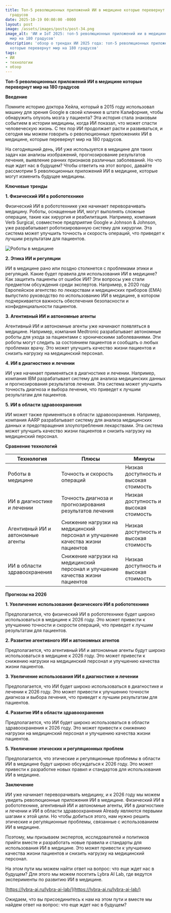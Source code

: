 ```yaml
---
title: Топ-5 революционных приложений ИИ в медицине которые перевернут мир на 180
  градусов
date: 2025-10-19 00:00:00 -0000
layout: post
image: /assets/images/posts/post-34.png
image_alt: 'ИИ и IoT 2025: топ-5 революционных приложений ии в медицине которые перевернут
  мир на 180 градусов'
description: 'обзор о трендах ИИ 2025 года: топ-5 революционных приложений ии в медицине
  которые перевернут мир на 180 градусов'
tags:
- ИИ
- технологии
- обзор
---
```

**Топ-5 революционных приложений ИИ в медицине которые перевернут мир на 180 градусов**

**Введение**

Помните историю доктора Хейла, который в 2015 году использовал машину для зрения Google в своей клинике в штате Калифорния, чтобы обнаружить опухоль мозга у пациента? Эта история стала знаковым событием в истории медицины, когда ИИ показал, что может спасти человеческую жизнь. С тех пор ИИ продолжает расти и развиваться, и сегодня мы можем говорить о революционных приложениях ИИ в медицине, которые перевернут мир на 180 градусов.

На сегодняшний день, ИИ уже используется в медицине для таких задач как анализы изображений, прогнозирование результатов лечения, выявление ранних признаков различных заболеваний. Но что еще ждет нас в будущем? Чтобы ответить на этот вопрос, давайте рассмотрим 5 революционных приложений ИИ в медицине, которые могут изменить будущее медицины.

**Ключевые тренды**

**1. Физический ИИ в робототехнике**

Физический ИИ в робототехнике уже начинает переворачивать медицину. Роботы, оснащенные ИИ, могут выполнять сложные операции, такие как хирургия и реабилитация. Например, компания Verb Surgical, совместное предприятие Google и Johnson & Johnson, уже разрабатывает роботизированную систему для хирургии. Эта система может улучшить точность и скорость операций, что приведет к лучшим результатам для пациентов.

![Роботы в медицине](https://example.com/robots-in-medicine.png)

**2. Этика ИИ и регуляции**

ИИ в медицине рано или поздно столкнется с проблемами этики и регуляций. Какие будет правила для использования ИИ в медицине? Как защитить пациенты от ошибок ИИ? Эти вопросы уже стали предметом обсуждения среди экспертов. Например, в 2020 году Европейское агентство по лекарствам и медицинских приборов (EMA) выпустило руководство по использованию ИИ в медицине, в котором подчеркивается важность обеспечения безопасности и конфиденциальности пациентов.

**3. Агентивный ИИ и автономные агенты**

Агентивный ИИ и автономные агенты уже начинают появляться в медицине. Например, компания Medtronic разрабатывает автономные роботы для ухода за пациентами с хроническими заболеваниями. Эти роботы могут следить за состоянием пациентов и сообщать о любых проблемах врачу. Это может улучшить качество жизни пациентов и снизить нагрузку на медицинский персонал.

**4. ИИ в диагностике и лечении**

ИИ уже начинает применяться в диагностике и лечении. Например, компания IBM разрабатывает систему для анализа медицинских данных и прогнозирования результатов лечения. Эта система может улучшить точность диагноза и выбора лечения, что приведет к лучшим результатам для пациентов.

**5. ИИ в области здравоохранения**

ИИ может также применяться в области здравоохранения. Например, компания AARP разрабатывает систему для анализа медицинских данных и предотвращения злоупотребления лекарствами. Эта система может улучшить качество жизни пациентов и снизить нагрузку на медицинский персонал.

**Сравнение технологий**

| Технология | Плюсы | Минусы |
| --- | --- | --- |
| Роботы в медицине | Точность и скорость операций | Низкая доступность и высокая стоимость |
| ИИ в диагностике и лечении | Точность диагноза и прогнозирования результатов лечения | Низкая доступность и высокая стоимость |
| Агентивный ИИ и автономные агенты | Снижение нагрузки на медицинский персонал и улучшение качества жизни пациентов | Низкая доступность и высокая стоимость |
| ИИ в области здравоохранения | Снижение нагрузки на медицинский персонал и улучшение качества жизни пациентов | Низкая доступность и высокая стоимость |

**Прогнозы на 2026**

**1. Увеличение использования физического ИИ в робототехнике**

Предполагается, что физический ИИ в робототехнике будет широко использоваться в медицине к 2026 году. Это может привести к улучшению точности и скорости операций, что приведет к лучшим результатам для пациентов.

**2. Развитие агентивного ИИ и автономных агентов**

Предполагается, что агентивный ИИ и автономные агенты будут широко использоваться в медицине к 2026 году. Это может привести к снижению нагрузки на медицинский персонал и улучшению качества жизни пациентов.

**3. Увеличение использования ИИ в диагностике и лечении**

Предполагается, что ИИ будет широко использоваться в диагностике и лечении к 2026 году. Это может привести к улучшению точности диагноза и выбора лечения, что приведет к лучшим результатам для пациентов.

**4. Развитие ИИ в области здравоохранения**

Предполагается, что ИИ будет широко использоваться в области здравоохранения к 2026 году. Это может привести к снижению нагрузки на медицинский персонал и улучшению качества жизни пациентов.

**5. Увеличение этических и регуляционных проблем**

Предполагается, что этические и регуляционные проблемы в области ИИ в медицине будут широко обсуждаться к 2026 году. Это может привести к разработке новых правил и стандартов для использования ИИ в медицине.

**Заключение**

ИИ уже начинает переворачивать медицину, и к 2026 году мы можем увидеть революционные приложения ИИ в медицине. Физический ИИ в робототехнике, агентивный ИИ и автономные агенты, ИИ в диагностике и лечении и ИИ в области здравоохранения Already являются первыми шагами к этой цели. Но чтобы добиться этого, нам нужно решить этические и регуляционные проблемы, связанные с использованием ИИ в медицине.

Поэтому, мы призываем экспертов, исследователей и политиков прийти вместе и разработать новые правила и стандарты для использования ИИ в медицине. Это может привести к улучшению качества жизни пациентов и снизить нагрузку на медицинский персонал.

На этом пути мы можем найти ответ на вопрос: что еще ждет нас в будущем? Для этого мы можем посетить Lybra AI Lab, где ведутся эксперименты по развитию ИИ в медицине.

[https://lybra-ai.ru/lybra-ai-lab/](https://lybra-ai.ru/lybra-ai-lab/)

Ожидаем, что вы присоединитесь к нам на этом пути и вместе мы найдем ответ на вопрос: что еще ждет нас в будущем?